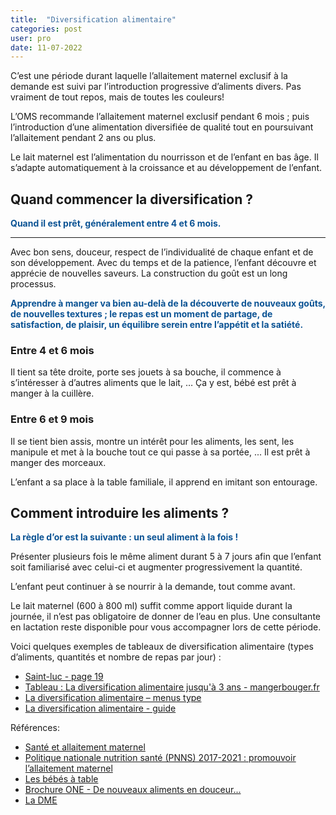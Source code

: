 ```yaml
---
title:  "Diversification alimentaire"
categories: post
user: pro
date: 11-07-2022
---
```


C’est une période durant laquelle l’allaitement maternel exclusif à la demande est suivi par l’introduction progressive d’aliments divers. Pas vraiment de tout repos, mais de toutes les couleurs!

L’OMS recommande l’allaitement maternel exclusif pendant 6 mois ; puis l’introduction d’une alimentation diversifiée de qualité tout en poursuivant l’allaitement pendant 2 ans ou plus.
 
Le lait maternel est l’alimentation du nourrisson et de l’enfant en bas âge. Il s’adapte automatiquement à la croissance et au développement de l’enfant. 

## Quand commencer la diversification ?

<span style="color:#0b5394;font-weight:bold;">
Quand il est prêt, généralement entre 4 et 6 mois.
</span>

---

Avec bon sens, douceur, respect de l’individualité de chaque enfant et de son développement. Avec du temps et de la patience, l’enfant découvre et apprécie de nouvelles saveurs. La construction du goût est un long processus. 

<span style="color:#0b5394;font-weight:bold;">
Apprendre à manger va bien au-delà de la découverte de nouveaux goûts, de nouvelles textures ; le repas est un moment de partage, de satisfaction, de plaisir, un équilibre serein entre l’appétit et la satiété.
</span>



### Entre 4 et 6 mois

Il tient sa tête droite, porte ses jouets à sa bouche, il commence à s’intéresser à d’autres aliments que le lait, … Ça y est, bébé est prêt à manger à la cuillère.

### Entre 6 et 9 mois 

Il se tient bien assis, montre un intérêt pour les aliments, les sent, les manipule et met à la bouche tout ce qui passe à sa portée, ... Il est prêt à manger des morceaux. 

L’enfant a sa place à la table familiale, il apprend en imitant son entourage. 

## Comment introduire les aliments ?


<span style="color:#0b5394;font-weight:bold;">La règle d’or est la suivante : un seul aliment à la fois !</span>

Présenter plusieurs fois le même aliment durant 5 à 7 jours afin que l’enfant soit familiarisé avec celui-ci et augmenter progressivement la quantité. 

L’enfant peut continuer à se nourrir à la demande, tout comme avant. 

Le lait maternel (600 à 800 ml) suffit comme apport liquide durant la journée, il n’est pas obligatoire de donner de l’eau en plus. 
Une consultante en lactation reste disponible pour vous accompagner lors de cette période.

Voici quelques exemples de tableaux de diversification alimentaire (types d’aliments, quantités et nombre de repas par jour) :
- [Saint-luc - page 19](https://www.saintluc.be/sites/default/files/2020-09/petit-pierre-mange-de-bon-coeur.pdf  )
-	[Tableau : La diversification alimentaire jusqu'à 3 ans - mangerbouger.fr](https://drive.google.com/file/d/10z9U-4MWxQz8_FUcJvuBdgQfemTcP5jY/view?usp=sharing)
-	[La diversification alimentaire – menus type](https://www.etmamantudeviendras.com/2019/02/03/diversification-alimentaire-bebe/ )
-	[La diversification alimentaire - guide](https://lactaclic.fr/diversification-alimentaire )

Références: 
-	[Santé et allaitement maternel](http://www.santeallaitementmaternel.com)
-	[Politique nationale nutrition santé (PNNS) 2017-2021 : promouvoir l’allaitement maternel](https://www.mpedia.fr/art-tableau-diversification/)
-	[Les bébés à table](https://www.mongeneraliste.be/veiller-a-sa-sante/alimentation/alimentation-les-bebes-a-table/)
-	[Brochure ONE - De nouveaux aliments en douceur...](https://www.one.be/fileadmin/user_upload/siteone/PARENTS/Brochures/de-nouveaux-aliments-en-douceur-web.pdf)
-	[La DME](https://bebemangeseul.com/2019/07/26/aliments-securitaires-pour-les-6-9-mois-2/  )
